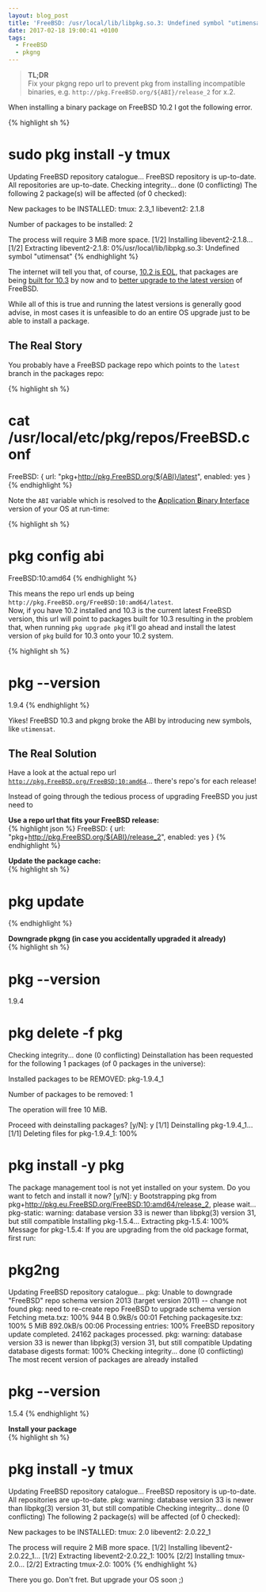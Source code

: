 ```yaml
---
layout: blog_post
title: 'FreeBSD: /usr/local/lib/libpkg.so.3: Undefined symbol "utimensat"'
date: 2017-02-18 19:00:41 +0100
tags:
  - FreeBSD
  - pkgng
---
```


> **TL;DR**  
> Fix your pkgng repo url to prevent pkg from installing incompatible binaries,
> e.g. `http://pkg.FreeBSD.org/${ABI}/release_2` for x.2.

When installing a binary package on FreeBSD 10.2 I got the following error.

{% highlight sh %}
# sudo pkg install -y tmux
Updating FreeBSD repository catalogue...
FreeBSD repository is up-to-date.
All repositories are up-to-date.
Checking integrity... done (0 conflicting)
The following 2 package(s) will be affected (of 0 checked):

New packages to be INSTALLED:
  tmux: 2.3_1
  libevent2: 2.1.8

Number of packages to be installed: 2

The process will require 3 MiB more space.
[1/2] Installing libevent2-2.1.8...
[1/2] Extracting libevent2-2.1.8:   0%/usr/local/lib/libpkg.so.3: Undefined symbol "utimensat"
{% endhighlight %}

The internet will tell you that, of course, [10.2 is EOL][10.2-eol], that packages
are being [built for 10.3][built-for-10.3] by now and to [better upgrade to the latest version][upgrade-to-latest]
of FreeBSD.

While all of this is true and running the latest versions is generally
good advise, in most cases it is unfeasible to do an entire OS upgrade just to
be able to install a package.

## The Real Story

You probably have a FreeBSD package repo which points to the `latest` branch
in the packages repo:

{% highlight sh %}
# cat /usr/local/etc/pkg/repos/FreeBSD.conf
FreeBSD: {
  url: "pkg+http://pkg.FreeBSD.org/${ABI}/latest",
  enabled: yes
}
{% endhighlight %}

Note the `ABI` variable which is resolved to the [**A**pplication **B**inary
**I**nterface][abi] version of your OS at run-time:

{% highlight sh %}
# pkg config abi
FreeBSD:10:amd64
{% endhighlight %}

This means the repo url ends up being
`http://pkg.FreeBSD.org/FreeBSD:10:amd64/latest`.  
Now, if you have 10.2 installed and 10.3 is the current latest FreeBSD version,
this url will point to packages built for 10.3 resulting in the problem that,
when running `pkg upgrade pkg` it'll go ahead and install the latest version
of `pkg` build for 10.3 onto your 10.2 system.

{% highlight sh %}
# pkg --version
1.9.4
{% endhighlight %}

Yikes! FreeBSD 10.3 and pkgng broke the ABI by introducing new symbols,
like `utimensat`.

## The Real Solution

Have a look at the actual repo url [`http://pkg.FreeBSD.org/FreeBSD:10:amd64`][10-repo-url]... there's repo's for each release!

Instead of going through the tedious process of upgrading FreeBSD you just need to

**Use a repo url that fits your FreeBSD release:**  
{% highlight json %}
FreeBSD: {
  url: "pkg+http://pkg.FreeBSD.org/${ABI}/release_2",
  enabled: yes
}
{% endhighlight %}

**Update the package cache:**  
{% highlight sh %}
# pkg update
{% endhighlight %}

**Downgrade pkgng (in case you accidentally upgraded it already)**  
{% highlight sh %}
# pkg --version
1.9.4

# pkg delete -f pkg
Checking integrity... done (0 conflicting)
Deinstallation has been requested for the following 1 packages (of 0 packages in the universe):

Installed packages to be REMOVED:
  pkg-1.9.4_1

Number of packages to be removed: 1

The operation will free 10 MiB.

Proceed with deinstalling packages? [y/N]: y
[1/1] Deinstalling pkg-1.9.4_1...
[1/1] Deleting files for pkg-1.9.4_1: 100%

# pkg install -y pkg
The package management tool is not yet installed on your system.
Do you want to fetch and install it now? [y/N]: y
Bootstrapping pkg from pkg+http://pkg.eu.FreeBSD.org/FreeBSD:10:amd64/release_2, please wait...
pkg-static: warning: database version 33 is newer than libpkg(3) version 31, but still compatible
Installing pkg-1.5.4...
Extracting pkg-1.5.4: 100%
Message for pkg-1.5.4:
If you are upgrading from the old package format, first run:

  # pkg2ng
Updating FreeBSD repository catalogue...
pkg: Unable to downgrade "FreeBSD" repo schema version 2013 (target version 2011) -- change not found
pkg: need to re-create repo FreeBSD to upgrade schema version
Fetching meta.txz: 100%    944 B   0.9kB/s    00:01
Fetching packagesite.txz: 100%    5 MiB 892.0kB/s    00:06
Processing entries: 100%
FreeBSD repository update completed. 24162 packages processed.
pkg: warning: database version 33 is newer than libpkg(3) version 31, but still compatible
Updating database digests format: 100%
Checking integrity... done (0 conflicting)
The most recent version of packages are already installed

# pkg --version
1.5.4
{% endhighlight %}

**Install your package**  
{% highlight sh %}
# pkg install -y tmux
Updating FreeBSD repository catalogue...
FreeBSD repository is up-to-date.
All repositories are up-to-date.
pkg: warning: database version 33 is newer than libpkg(3) version 31, but still compatible
Checking integrity... done (0 conflicting)
The following 2 package(s) will be affected (of 0 checked):

New packages to be INSTALLED:
  tmux: 2.0
  libevent2: 2.0.22_1

The process will require 2 MiB more space.
[1/2] Installing libevent2-2.0.22_1...
[1/2] Extracting libevent2-2.0.22_1: 100%
[2/2] Installing tmux-2.0...
[2/2] Extracting tmux-2.0: 100%
{% endhighlight %}

There you go. Don't fret. But upgrade your OS soon ;)

[abi]: https://en.m.wikipedia.org/wiki/Application_binary_interface
[10.2-eol]: https://github.com/bapt/indexinfo/issues/8
[built-for-10.3]: https://github.com/freebsd/pkg/issues/1451#issuecomment-275868439
[upgrade-to-latest]: https://github.com/freebsd/pkg/issues/1526
[10-repo-url]: http://pkg.FreeBSD.org/FreeBSD:10:amd64
